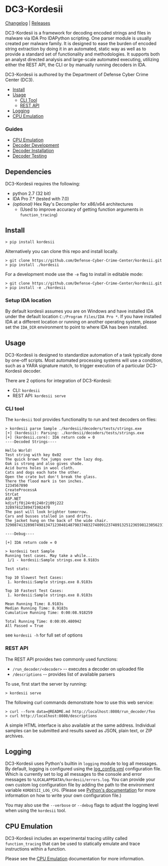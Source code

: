 # DC3-Kordesii
[Changelog](CHANGELOG.md) | [Releases](https://github.com/Defense-Cyber-Crime-Center/kordesii/releases)

DC3-Kordesii is a framework for decoding encoded strings and files in malware via IDA Pro IDAPython scripting. 
One parser module is usually created per malware family. 
It is designed to ease the burden of encoded string extraction by doing it in an automated, 
static way as well as to provide a standard set of functionality and methodologies. 
It supports both an analyst directed analysis and large-scale automated executing, 
utilizing either the REST API, the CLI or by manually running decoders in IDA. 

DC3-Kordesii is authored by the Department of Defense Cyber Crime Center (DC3).

- [Install](#install)
- [Usage](#usage)
    - [CLI Tool](#cli-tool)
    - [REST API](#rest-api)
- [Logging](#logging)
- [CPU Emulation](#cpu-emulation)

### Guides
- [CPU Emulation](docs/CPUEmulation.md)
- [Decoder Development](docs/DecoderDevelopment.md)
- [Decoder Installation](docs/DecoderInstallation.md)
- [Decoder Testing](docs/DecoderTesting.md)

## Dependencies
DC3-Kordesii requires the following:
- python 2.7 (32 bit)
- IDA Pro 7.* (tested with 7.0)
- *(optional)* Hex Ray's Decompiler for x86/x64 architectures
    - (Used to improve accuracy of getting function arguments in `function_tracing`)

## Install
```console
> pip install kordesii
```

Alternatively you can clone this repo and install locally.
```console
> git clone https://github.com/Defense-Cyber-Crime-Center/kordesii.git
> pip install ./kordesii
```

For a development mode use the `-e` flag to install in editable mode:

```console
> git clone https://github.com/Defense-Cyber-Crime-Center/kordesii.git
> pip install -e ./kordesii
```

### Setup IDA location

By default kordesii assumes you are on Windows and have installed IDA under the default location `C:/Program Files/IDA Pro *`.
If you have installed IDA at a different location or running on another operating system, please set the `IDA_DIR` environment
to point to where IDA has been installed.

## Usage

DC3-Kordesii is designed to standardize automation of a task typically done by one-off scripts.
Most automated processing systems will use a condition, such as a YARA signature match, 
to trigger execution of a particular DC3-Kordesii decoder.

There are 2 options for integration of DC3-Kordesii:
- CLI: `kordesii`
- REST API: ```kordesii serve```

### CLI tool

The `kordesii` tool provides functionality to run and test decoders on files:

```console
> kordesii parse Sample ./kordesii/decoders/tests/strings.exe
[+] (kordesii): Parsing: ./kordesii/decoders/tests/strings.exe
[+] (kordesii.core): IDA return code = 0
----Decoded Strings----

Hello World!
Test string with key 0x02
The quick brown fox jumps over the lazy dog.
Oak is strong and also gives shade.
Acid burns holes in wool cloth.
Cats and dogs each hate the other.
Open the crate but don't break the glass.
There the flood mark is ten inches.
1234567890
CreateProcessA
StrCat
ASP.NET
kdjsfjf0j24r0j240r2j09j222
32897412389471982470
The past will look brighter tomorrow.
Cars and busses stalled in sand drifts.
The jacket hung on the back of the wide chair.
32908741328907498134712304814879837483274809123748913251236598123056231895712

----Debug----

[+] IDA return code = 0

> kordesii test Sample
Running test cases. May take a while...
 1/1 - kordesii:Sample strings.exe 8.9183s

Test stats:

Top 10 Slowest Test Cases:
 1. kordesii:Sample strings.exe 8.9183s

Top 10 Fastest Test Cases:
 1. kordesii:Sample strings.exe 8.9183s

Mean Running Time: 8.9183s
Median Running Time: 8.9183s
Cumulative Running Time: 0:00:08.918259

Total Running Time: 0:00:09.480942
All Passed = True
```

see ```kordesii -h``` for full set of options

### REST API

The REST API provides two commonly used functions:

* ```/run_decoder/<decoder>``` -- executes a decoder on uploaded file
* ```/descriptions``` -- provides list of available parsers

To use, first start the server by running:
```console
> kordesii serve
```

The following curl commands demonstrate how to use this web service:
```console
> curl --form data=@README.md http://localhost:8080/run_decoder/foo
> curl http://localhost:8080/descriptions
```

A simple HTML interface is also available at the same address.
Individual samples can be submitted and results
saved as JSON, plain text, or ZIP archives.

## Logging
DC3-Kordesii uses Python's builtin in `logging` module to log all messages.
By default, logging is configured using the [log_config.yml](kordesii/config/log_config.yml) configuration
file. Which is currently set to log all messages to the console and error messages to `%LOCALAPPDATA%/kordesii/errors.log`. 
You can provide your own custom log configuration file by adding the path
to the environment variable `KORDESII_LOG_CFG`. (Please see [Python's documentation](http://docs.python.org/dev/library/logging.config.html) for more information on how to write your own configuration file.)

You may also use the `--verbose` or `--debug` flags to adjust the logging level when using the `kordesii` tool.


## CPU Emulation
DC3-Kordesii includes an experimental tracing utility called `function_tracing` that can be used to statically emulate
and trace instructions within a function.

Please see the [CPU Emulation](docs/CPUEmulation.md) documentation for more information.
